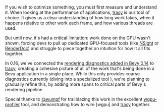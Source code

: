 If you wish to optimize something, you must first measure and understand it.
When looking at the performance of applications, [tracy] is our tool of choice.
It gives us a clear understanding of how long work takes, when it happens relative to other work each frame,
and how various threads are used.

But until now, it's had a critical limitation: work done on the GPU wasn't shown,
forcing devs to pull up dedicated GPU-focused tools (like [NSight] or [RenderDoc]) and struggle to piece together an intuition for how it all fits together.

In 0.16, we've connected the [rendering diagnostics added in Bevy 0.14] to [tracy], creating a cohesive picture of
all of the work that's being done in a Bevy application in a single place.
While this only provides coarse diagnostics currently (diving into a specialized tool ), we're planning to gradually refine this, by adding more spans to critical parts of Bevy's rendering pipeline.

Special thanks to [@wumpf] for trailblazing this work in the excellent [wgpu-profiler] tool, and demonstrating how to wire [wgpu] and [tracy] together.

[tracy]: https://github.com/wolfpld/tracy
[NSight]: https://developer.nvidia.com/nsight-systems
[RenderDoc]: https://renderdoc.org/
[@wumpf]: https://github.com/Wumpf
[wgpu-profiler]: https://github.com/Wumpf/wgpu-profiler
[rendering diagnostics added in Bevy 0.14]: https://bevyengine.org/news/bevy-0-14/#tools-for-profiling-gpu-performance
